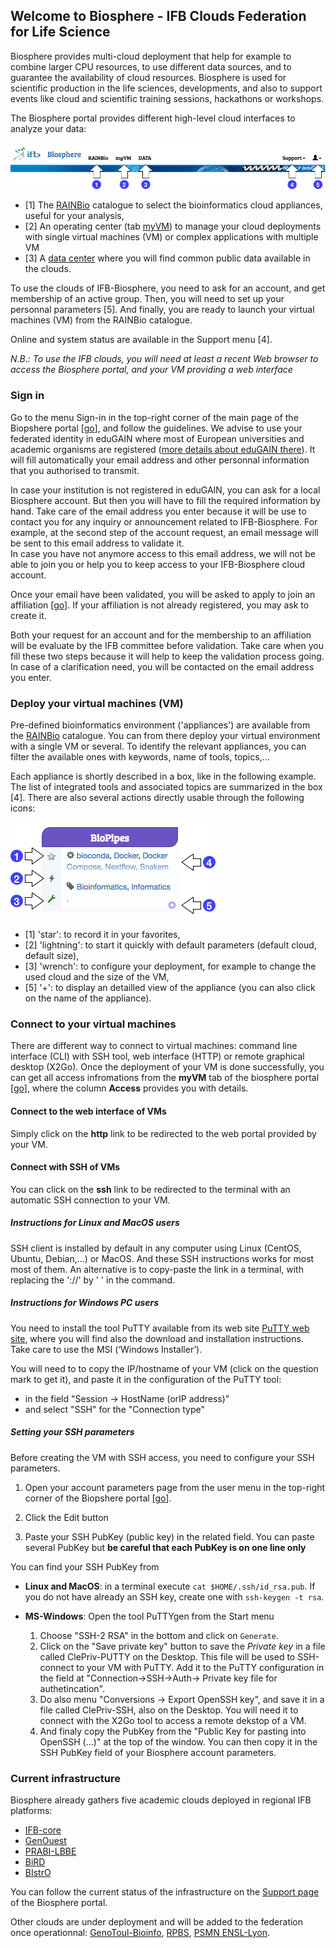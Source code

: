 ## Welcome to Biosphere - IFB Clouds Federation for Life Science

Biosphere provides multi-cloud deployment that help for example to combine larger CPU resources, to use different data sources, and to guarantee the availability of cloud resources. Biosphere is used for scientific production in the life sciences, developments, and also to support events like cloud and scientific training sessions, hackathons or workshops.

The Biosphere portal provides different high-level cloud interfaces to analyze your data:

![Biosphere portal top banner](https://raw.githubusercontent.com/IFB-ElixirFr/biosphere/master/assets/img/biosphere-portal-top.png)

* [1] The [RAINBio](https://biosphere.france-bioinformatique.fr/catalogue) catalogue to select the bioinformatics cloud appliances, useful for your analysis,
* [2] An operating center (tab [myVM](https://biosphere.france-bioinformatique.fr/cloud)) to manage your cloud deployments with single virtual machines (VM) or complex applications with multiple VM
* [3] A [data center](https://biosphere.france-bioinformatique.fr/catalogue/data) where you will find common public data available in the clouds.

To use the clouds of IFB-Biosphere, you need to ask for an account, and get membership of an active group. Then, you will need to set up your personnal parameters [5]. And finally, you are ready to launch your virtual machines (VM) from the RAINBio catalogue.

Online and system status are available in the Support menu [4].

*N.B.: To use the IFB clouds, you will need at least a recent Web browser to access the Biosphere portal, and your VM providing a web interface*

### Sign in

Go to the menu Sign-in in the top-right corner of the main page of the Biopshere portal [[go](https://biosphere.france-bioinformatique.fr/cloudweb/login/?next=/)], and follow the guidelines.
We advise to use your federated identity in eduGAIN where most of European universities and academic organisms are registered ([more details about eduGAIN there](https://edugain.org)).
It will fill automatically your email address and other personnal information that you authorised to transmit. 

In case your institution is not registered in eduGAIN, you can ask for a local Biosphere account. But then you will have to fill the required information by hand.
Take care of the email address you enter because it will be use to contact you for any inquiry or announcement related to IFB-Biosphere.
For example, at the second step of the account request, an email message will be sent to this email address to validate it.  
In case you have not anymore access to this email address, we will not be able to join you or help you to keep access to your IFB-Biosphere cloud account.

Once your email have been validated, you will be asked to apply to join an affiliation [[go](https://biosphere.france-bioinformatique.fr/cloudweb_account/groups/add)]. If your affiliation is not already registered, you may ask to create it.

Both your request for an account and for the membership to an affiliation will be evaluate by the IFB committee before validation.
Take care when you fill these two steps because it will help to keep the validation process going. In case of a clarification need, you will be contacted on the email address you enter. 

### Deploy your virtual machines (VM)

Pre-defined bioinformatics environment ('appliances') are available from the [RAINBio](https://biosphere.france-bioinformatique.fr/catalogue) catalogue. You can from there deploy your virtual environment with a single VM or several. To identify the relevant appliances, you can filter the available ones with keywords, name of tools, topics,...

Each appliance is shortly described in a box, like in the following example. The list of integrated tools and associated topics are summarized in the box [4]. There are also several actions directly usable through the following icons:

![Biosphere portal RAINBio box example](https://github.com/IFB-ElixirFr/biosphere/raw/master/assets/img/rainbio-box.png)

- [1] 'star': to record it in your favorites,
- [2] 'lightning': to start it quickly with default parameters (default cloud, default size),
- [3] 'wrench': to configure your deployment, for example to change the used cloud and the size of the VM,
- [5] '+': to display an detailled view of the appliance (you can also click on the name of the appliance).

### Connect to your virtual machines

There are different way to connect to virtual machines: command line interface (CLI) with SSH tool, web interface (HTTP) or remote graphical desktop (X2Go). Once the deployment of your VM is done successfully, you can get all access infromations from the **myVM** tab of the biosphere portal
[[go](https://biosphere.france-bioinformatique.fr/cloud)], where the column **Access** provides you with details.

#### Connect to the web interface of VMs

Simply click on the **http** link to be redirected to the web portal provided by your VM.

#### Connect with SSH of VMs

You can click on the **ssh** link to be redirected to the terminal with an automatic SSH connection to  your VM.

##### Instructions for Linux and MacOS users

SSH client is installed by default in any computer using Linux (CentOS, Ubuntu, Debian,...) or MacOS. And these SSH instructions works for most most of them. An alternative is to copy-paste the link in a terminal, with replacing the '://' by ' ' in the command.

##### Instructions for Windows PC users

You need to install the tool PuTTY available from its web site [PuTTY web site](http://www.putty.org/),
where you will find also the download and installation instructions. Take care to use the MSI (‘Windows Installer’).

You will need to to copy the IP/hostname of your VM (click on the question mark to get it), and paste it in the configuration of the PuTTY tool:
  * in the field "Session -> HostName (orIP address)"
  * and select "SSH" for the "Connection type"

##### Setting your SSH parameters

Before creating the VM with SSH access, you need to configure your SSH parameters.

1. Open your account parameters page from the user menu in the top-right corner of the Biopshere portal
[[go](https://biosphere.france-bioinformatique.fr/cloudweb_account/settings/)].

2. Click the Edit button

3. Paste your SSH PubKey (public key) in the related field. You can paste several PubKey but
**be careful that each PubKey is on one line only**

You can find your SSH PubKey from

* **Linux and MacOS**: in a terminal execute `cat $HOME/.ssh/id_rsa.pub`.
If you do not have already an SSH key, create one with `ssh-keygen -t rsa`.

* **MS-Windows**: Open the tool PuTTYgen from the Start menu
  1. Choose "SSH-2 RSA" in the bottom and click on `Generate`.
  2. Click on the "Save private key" button to save the *Private key* in a file called ClePriv-PUTTY on the Desktop.
  This file will be used to SSH-connect to your VM with PuTTY. Add it to the PuTTY configuration in the field at
  "Connection->SSH->Auth-> Private key file for authetincation".
  3. Do also menu "Conversions -> Export OpenSSH key", and save it in a file called ClePriv-SSH, also on the Desktop.
  You will need it to connect with the X2Go tool to access a remote dekstop of a VM.
  4. And finaly copy the PubKey from the "Public Key for pasting into OpenSSH (...)" at the top of the window.
  You can then copy it in the SSH PubKey field of your Biosphere account parameters.



### Current infrastructure

Biosphere already gathers five academic clouds deployed in regional IFB platforms:
* [IFB-core](https://www.france-bioinformatique.fr/fr/core)
* [GenOuest](https://www.france-bioinformatique.fr/fr/plateformes/genouest)
* [PRABI-LBBE](https://www.france-bioinformatique.fr/fr/plateformes/prabi-doua)
* [BiRD](https://www.france-bioinformatique.fr/fr/plateformes/bird)
* [BIstrO](https://www.france-bioinformatique.fr/fr/plateformes/bistro)

You can follow the current status of the infrastructure on the [Support page](https://biosphere.france-bioinformatique.fr/cloud/system_status) of the Biosphere portal.

Other clouds are under deployment and will be added to the federation once operationnal: [GenoToul-Bioinfo](https://www.france-bioinformatique.fr/fr/plateformes/genotoul), [RPBS](https://www.france-bioinformatique.fr/fr/plateformes/rpbs), [PSMN ENSL-Lyon](http://www.ens-lyon.fr/PSMN/doku.php).
